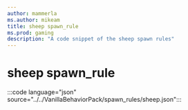 ```yaml
---
author: mammerla
ms.author: mikeam
title: sheep spawn_rule
ms.prod: gaming
description: "A code snippet of the sheep spawn rules"
---
```


# sheep spawn_rule

:::code language="json" source="../../VanillaBehaviorPack/spawn_rules/sheep.json":::
